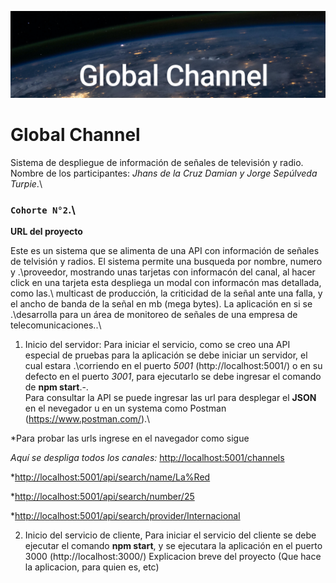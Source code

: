 ![](./client/src/img/banner.png)


# Global Channel


Sistema de despliegue de información de señales de televisión y radio.\
Nombre de los participantes: *Jhans de la Cruz Damian y Jorge Sepúlveda Turpie*.\
### `Cohorte N°2`.\

**URL del proyecto**

Este es un sistema que se alimenta de una API con información de señales de telvisión y radios. El sistema permite una busqueda por nombre, numero y .\proveedor, mostrando unas tarjetas con informacón del canal, al hacer click en una tarjeta esta despliega un modal con informacón mas detallada, como las.\ multicast de producción, la criticidad de la señal ante una falla, y el ancho de banda de la señal en mb (mega bytes). La aplicación en si se .\desarrolla para un área de monitoreo de señales de una empresa de telecomunicaciones..\

1) Inicio del servidor: Para iniciar el servicio, como se creo una API especial de pruebas para la aplicación se debe iniciar un servidor, el cual estara .\corriendo en el puerto *5001* (http://localhost:5001/) o en su defecto en el puerto *3001*, para ejecutarlo se debe ingresar el comando de **npm start**.-.\
Para consultar la API se puede ingresar las url para desplegar el **JSON** en el nevegador u en un systema como Postman (https://www.postman.com/).\

*Para probar las urls ingrese en el navegador como sigue

*Aquí se despliga todos los canales:* [http://localhost:5001/channels](http://localhost:5001/channels)

*[http://localhost:5001/api/search/name/La%Red](http://localhost:5001/api/search/name/La%20Red)

*[http://localhost:5001/api/search/number/25](http://localhost:5001/api/search/number/25)

*[http://localhost:5001/api/search/provider/Internacional](http://localhost:5001/api/search/provider/Internacional)


2) Inicio del servicio de cliente, Para iniciar el servicio del cliente se debe ejecutar el comando **npm start**, y se ejecutara la aplicación en el puerto 3000 (http://localhost:3000/)
Explicacion breve del proyecto (Que hace la aplicacion, para quien es, etc)



